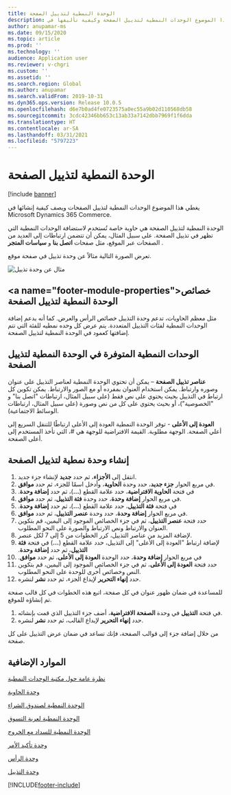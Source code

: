 ```yaml
---
title: الوحدة النمطية لتذييل الصفحة
description: يغطي هذا الموضوع الوحدات النمطية لتذييل الصفحة وكيفية تأليفها في Dynamics 365 Commerce.
author: anupamar-ms
ms.date: 09/15/2020
ms.topic: article
ms.prod: ''
ms.technology: ''
audience: Application user
ms.reviewer: v-chgri
ms.custom: ''
ms.assetid: ''
ms.search.region: Global
ms.author: anupamar
ms.search.validFrom: 2019-10-31
ms.dyn365.ops.version: Release 10.0.5
ms.openlocfilehash: d6e7b0ad4fe0723575a0ec55a9b02d110568db58
ms.sourcegitcommit: 3cdc42346bb653c13ab33a7142dbb7969f1f6dda
ms.translationtype: HT
ms.contentlocale: ar-SA
ms.lasthandoff: 03/31/2021
ms.locfileid: "5797223"
---
```

# <a name="footer-module"></a>الوحدة النمطية لتذييل الصفحة  

[!include [banner](includes/banner.md)]

يغطي هذا الموضوع الوحدات النمطية لتذييل الصفحات ويصف كيفية إنشائها في Microsoft Dynamics 365 Commerce.

الوحدة النمطية لتذييل الصفحة هي حاوية خاصة تُستخدم لاستضافة الوحدات النمطية التي تظهر في تذييل الصفحة. على سبيل المثال، يمكن أن تتضمن ارتباطات إلى العديد من الصفحات عبر الموقع، مثل صفحات **اتصل بنا** و **سياسات المتجر** .

تعرض الصورة التالية مثالاً عن وحدة تذييل في صفحة موقع.

![مثال عن وحدة تذييل](./media/ecommerce-footer.PNG)

## <a name="footer-module-properties&quot;></a>خصائص الوحدة النمطية لتذييل الصفحة 

مثل معظم الحاويات، تدعم وحدة التذييل خصائص الرأس والعرض. كما أنه يدعم إضافة الوحدات النمطية لفئات التذييل المتعددة. يتم عرض كل وحده نمطيه للفئة التي تتم إضافتها كعمود في الوحدة النمطية لتذييل الصفحة.

## <a name=&quot;modules-available-in-a-footer-module&quot;></a>الوحدات النمطية المتوفرة في الوحدة النمطية لتذييل الصفحة

**عناصر تذييل الصفحة** – يمكن أن تحتوي الوحدة النمطية لعناصر التذييل على عنوان وصوره وارتباط. يمكن استخدام العنوان بمفرده أو مع الصور والارتباط. يمكن تكوين كل ارتباط في التذييل بحيث يحتوي على نص فقط (على سبيل المثال، ارتباطات &quot;اتصل بنا&quot; و &quot;الخصوصية")، أو بحيث يحتوي على كل من نص وصورة (على سبيل المثال، ارتباطات الوسائط الاجتماعية).

**العودة إلى الأعلى** - توفر الوحدة النمطية العودة إلى الأعلى ارتباطًا للتنقل السريع إلى أعلي الصفحة. الوجهة مطلوبة. القيمة الافتراضية للوجهة هي \#، التي تأخذ المستخدم إلى أعلى الصفحة.

## <a name="create-a-footer-module"></a>إنشاء وحدة نمطية لتذييل الصفحة

1. انتقل إلى **الأجزاء**، ثم حدد **جديد** لإنشاء جزء جديد.
1. في مربع الحوار **جزء جديد**، حدد وحدة **الحاوية**، وأدخل اسمًا للجزء، ثم حدد **موافق**.
1. في فتحة **الحاوية الافتراضية‬‬‏‫**، حدد علامة القطع (**...**)، ثم حدد **إضافة وحدة**.
1. في مربع الحوار **إضافة وحدة**، حدد وحدة **فئة التذييل**، ثم حدد **موافق**.
1. في فتحة **فئة التذييل‬‬‏‫**، حدد علامة القطع (**...**)، ثم حدد **إضافة وحدة**.
1. في مربع الحوار **إضافة وحدة**، حدد وحدة **عنصر التذييل**، ثم حدد **موافق**.
1. حدد فتحة **عنصر التذييل**، ثم في جزء الخصائص الموجود إلى اليمين، قم بتكوين العنوان والارتباط ونص الارتباط والصورة على النحو المطلوب.
1. لإضافة المزيد من عناصر التذييل، كرر الخطوات من 5 إلى 7 لكل عنصر.
1. لإضافة ارتباط ‬‏‫"العودة إلى الأعلى" إلى التذييل، حدد علامة القطع (**‎...**) في فتحة **فئة التذييل**، ثم حدد **إضافة وحدة**.
1. في مربع الحوار **إضافة وحدة**، حدد الوحدة ‬‏‫**العودة إلى الأعلى**، ثم حدد **موافق**.
1. حدد فتحة **العودة إلى الأعلى**، ثم في جزء الخصائص الموجود إلى اليمين، قم بتكوين النص وخصائص أخرى للوحدة على النحو المطلوب.
1. حدد **إنهاء التحرير** لإيداع الجزء، ثم حدد **نشر** لنشره.

للمساعدة في ضمان ظهور عنوان في كل صفحة، اتبع هذه الخطوات في كل قالب صفحة تم إنشاؤه للموقع.

1. في فتحة **التذييل** في وحدة **الصفحة الافتراضية**، أضف جزء التذييل الذي قمت بإنشائه.
1. حدد **إنهاء التحرير** لإيداع القالب، ثم حدد **نشر** لنشره.

من خلال إضافة جزء إلى قوالب الصفحة، فإنك تساعد في ضمان عرض التذييل على كل صفحة.

## <a name="additional-resources"></a>الموارد الإضافية

[نظرة عامة حول مكتبة الوحدات النمطية](starter-kit-overview.md)

[وحدة الحاوية](add-container-module.md)

[الوحدة النمطية لصندوق الشراء](add-buy-box.md)

[الوحدة النمطية لعربة التسوق](add-cart-module.md)

[الوحدة النمطية للسداد مع الخروج](add-checkout-module.md)

[وحدة تأكيد الأمر](order-confirmation-module.md)

[وحدة الرأس](author-header-module.md)

[وحدة التذييل](author-footer-module.md)


[!INCLUDE[footer-include](../includes/footer-banner.md)]